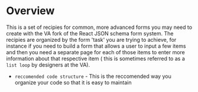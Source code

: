 # Overview

This is a set of recipies for common, more advanced forms you may need to create with the VA fork of the React JSON schema form system. The recipies are organized by the form 'task' you are trying to achieve, for instance if you need to build a form that allows a user to input a few items and then you need a separate page for each of those items to enter more information about that respective item ( this is sometimes referred to as a `list loop` by designers at the VA). 

- `reccomended code structure` - This is the reccomended way you organize your code so that it is easy to maintain
